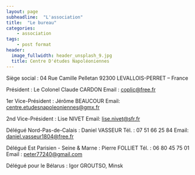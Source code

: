 ```yaml
---
layout: page
subheadline:  "L'association"
title:  "Le bureau"
categories:
    - association
tags:
    - post format
header:
  image_fullwidth: header_unsplash_9.jpg
  title: Centre D'études Napoléoniennes
---
```


Siège social :
04 Rue Camille Pelletan
92300 LEVALLOIS-PERRET – France

Président : Le Colonel Claude CARDON
Email : coplic@free.fr

1er Vice-Président : Jérôme BEAUCOUR
Email: centre.etudesnapoleoniennes@gmx.fr

2nd Vice-Président : Lise NIVET
Email: lise.nivet@sfr.fr

Délégué Nord-Pas-de-Calais :
Daniel VASSEUR
Tél. : 07 51 66 25 84
Email: daniel.vasseur1804@free.fr

Délégué Est Parisien -  Seine & Marne :
Pierre FOLLIET
Tél. : 06 80 45 75 01
Email : peter77240@gmail.com

Délégué pour le Bélarus :
Igor GROUTSO, Minsk